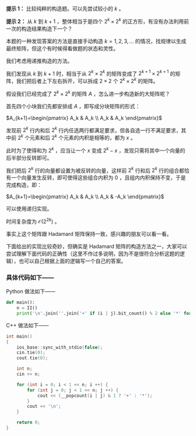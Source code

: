 **提示 1：** 比较纯粹的构造题。可以先尝试较小的 $k$ 。

**提示 2：** 从 $k$ 到 $k+1$ ，整体相当于是四个 $2^k\times 2^k$ 的正方形，有没有办法利用前一次的构造结果构造下一个？

本题的一种发现答案的方法是直接手动构造 $k=1,2,3,\dots$ 的情况，找规律以生成最终矩阵，但这个有时候得看做题的状态和灵性。

我们考虑用递推构造的方法。

我们发现从 $k$ 到 $k+1$ 时，相当于从 $2^k\times 2^k$ 的矩阵变成了 $2^{k+1}\times 2^{k+1}$ 的矩阵，我们把后者上下左右拆开，可以拆成 $2\times 2$ 个 $2^k\times 2^k$ 的矩阵。

假设我们已经完成了 $2^k\times 2^k$ 的矩阵 $A$ ，怎么进一步构造新的大矩阵呢？

首先四个小块我们先都安排成 $A$ ，即写成分块矩阵的形式：

$A_{k+1}=\begin{pmatrix}
  A_k & A_k \\
  A_k & A_k
\end{pmatrix}$

发现前 $2^k$ 行内和后 $2^k$ 行内任选两行都满足要求，但各自选一行不满足要求，其中前 $2^k$ 个元素和后 $2^k$ 个元素的内积是相等的，都为 $x$ 。

此时为了使得和为 $2^k$ ，应当让一个 $x$ 变成 $2^k-x$ ，发现只需将其中一个向量的后半部分反转即可。

我们把后 $2^k$ 行的向量都设置为被反转的向量，这样前 $2^k$ 行和后 $2^k$ 行的组合都恰有一个向量发生反转，即可使得这些组合内积为 $0$ ，且组内内积保持不变，于是完成构造，即：

$A_{k+1}=\begin{pmatrix}
  A_k & A_k \\
  A_k & -A_k
\end{pmatrix}$

可以使用递归实现。

时间复杂度为 $\mathcal{O}(2^{2k})$ 。

事实上这个矩阵跟 Hadamard 矩阵保持一致，感兴趣的朋友可以看一看。

下面给出的实现比较奇妙，但确实是 Hadamard 矩阵的构造方法之一，大家可以尝试理解下面代码的正确性（这里不作过多说明，因为不是很符合分析这题的逻辑），也可以自己根据上面的逻辑写一个自己的答案。

### 具体代码如下——

Python 做法如下——

```Python []
def main():
    n = II()
    print('\n'.join(''.join('+' if (i | j).bit_count() % 2 else '*' for j in range(1 << n)) for i in range(1 << n)))
```

C++ 做法如下——

```cpp []
int main()
{
    ios_base::sync_with_stdio(false);
    cin.tie(0);
    cout.tie(0);

    int n;
    cin >> n;

    for (int i = 0; i < 1 << n; i ++) {
        for (int j = 0; j < 1 << n; j ++) {
            cout << (__popcount(i | j) & 1 ? '+' : '*');
        }
        cout << '\n';
    }

    return 0;
}
```